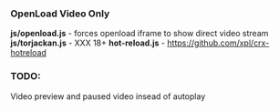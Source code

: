 ### OpenLoad Video Only
**js/openload.js**		-	forces openload iframe to show direct video stream
**js/torjackan.js**		-	XXX 18+
**hot-reload.js**		-	https://github.com/xpl/crx-hotreload
### TODO:
Video preview and paused video insead of autoplay
